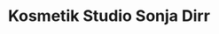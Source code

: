 ---
title: "Kosmetik Studio Sonja Dirr"
url: /erlangen/kosmetik-studio-sonja-dirr/
shop: Kosmetik
---
